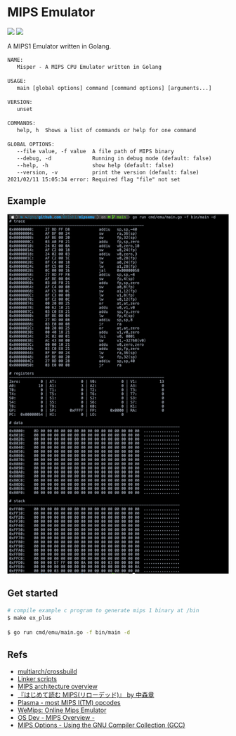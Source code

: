 # MIPS Emulator

![](https://img.shields.io/badge/LICENSE-MIT-blue) ![](https://img.shields.io/badge/VERSION-v%200.1-green)

A MIPS1 Emulator written in Golang.

```
NAME:
   Misper - A MIPS CPU Emulator written in Golang

USAGE:
   main [global options] command [command options] [arguments...]

VERSION:
   unset

COMMANDS:
   help, h  Shows a list of commands or help for one command

GLOBAL OPTIONS:
   --file value, -f value  A file path of MIPS binary
   --debug, -d             Running in debug mode (default: false)
   --help, -h              show help (default: false)
   --version, -v           print the version (default: false)
2021/02/11 15:05:34 error: Required flag "file" not set
```

## Example

![](asset/img/run.png)

## Get started

```bash
# compile example c program to generate mips 1 binary at /bin
$ make ex_plus

$ go run cmd/emu/main.go -f bin/main -d
```

## Refs

- [multiarch/crossbuild](https://github.com/multiarch/crossbuild)
- [Linker scripts](https://users.informatik.haw-hamburg.de/~krabat/FH-Labor/gnupro/5_GNUPro_Utilities/c_Using_LD/ldLinker_scripts.html)
- [MIPS architecture overview](https://tams.informatik.uni-hamburg.de/applets/hades/webdemos/mips.html)
- [『はじめて読む MIPS(リローデッド)』 by 中森章](https://www.cqpub.co.jp/interface/TechI/Vol39/app/mips_asm.pdf)
- [Plasma - most MIPS I(TM) opcodes](https://opencores.org/projects/plasma/opcodes)
- [WeMips: Online Mips Emulator](https://rivoire.cs.sonoma.edu/cs351/wemips/)
- [OS Dev - MIPS Overview -](https://wiki.osdev.org/MIPS_Overview)
- [MIPS Options - Using the GNU Compiler Collection (GCC)](https://gcc.gnu.org/onlinedocs/gcc-4.2.4/gcc/MIPS-Options.html)
